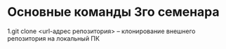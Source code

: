 # Основные команды 3го семенара
1.git clone <url-адрес репозитория> – клонирование внешнего репозитория на локальный ПК